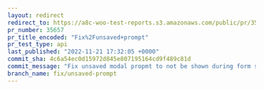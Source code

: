 ```yaml
---
layout: redirect
redirect_to: https://a8c-woo-test-reports.s3.amazonaws.com/public/pr/35657/api/index.html
pr_number: 35657
pr_title_encoded: "Fix%2Funsaved+prompt"
pr_test_type: api
last_published: "2022-11-21 17:32:05 +0000"
commit_sha: 4c6a54ec0d15972d845e807195164cd9f489c81d
commit_message: "Fix unsaved modal propmt to not be shown during form submission"
branch_name: fix/unsaved-prompt
---
```

